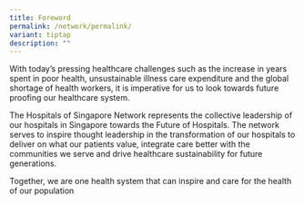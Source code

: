 ```yaml
---
title: Foreword
permalink: /network/permalink/
variant: tiptap
description: ""
---
```

<p>With today’s pressing healthcare challenges such as the increase in years spent in poor health, unsustainable illness care expenditure and the global shortage of health workers, it is imperative for us to look towards future proofing our healthcare system. </p><p>The Hospitals of Singapore Network represents the collective leadership of our hospitals in Singapore towards the Future of Hospitals. The network serves to inspire thought leadership in the transformation of our hospitals to deliver on what our patients value, integrate care better with the communities we serve and drive healthcare sustainability for future generations. </p><p>Together, we are one health system that can inspire and care for the health of our population</p>